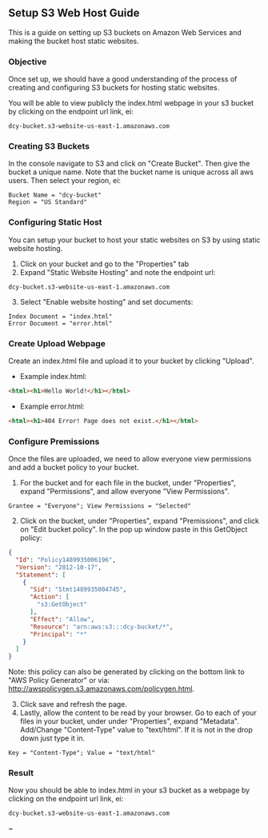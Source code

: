 ## Setup S3 Web Host Guide
This is a guide on setting up S3 buckets on Amazon Web Services and making the bucket host static websites.

### Objective
Once set up, we should have a good understanding of the process of creating and configuring S3 buckets for hosting static websites. 

You will be able to view publicly the index.html webpage in your s3 bucket by clicking on the endpoint url link, ei:
```
dcy-bucket.s3-website-us-east-1.amazonaws.com
```

### Creating S3 Buckets
In the console navigate to S3 and click on "Create Bucket". Then give the bucket a unique name. Note that the bucket name is unique across all aws users. Then select your region, ei:
```
Bucket Name = "dcy-bucket"
Region = "US Standard"
```

### Configuring Static Host
You can setup your bucket to host your static websites on S3 by using static website hosting.

1. Click on your bucket and go to the "Properties" tab
2. Expand "Static Website Hosting" and note the endpoint url:
```
dcy-bucket.s3-website-us-east-1.amazonaws.com
```
3. Select "Enable website hosting" and set documents:
```
Index Document = "index.html"
Error Document = "error.html"
```

### Create Upload Webpage
Create an index.html file and upload it to your bucket by clicking "Upload". 

* Example index.html:
```html
<html><h1>Hello World!</h1></html>
```
* Example error.html:
```html
<html><h1>404 Error! Page does not exist.</h1></html>
```

### Configure Premissions
Once the files are uploaded, we need to allow everyone view permissions and add a bucket policy to your bucket.

1. For the bucket and for each file in the bucket, under "Properties", expand "Permissions", and allow everyone "View Permissions".
```
Grantee = "Everyone"; View Permissions = "Selected"
```
2. Click on the bucket, under "Properties", expand "Premissions", and click on "Edit bucket policy". In the pop up window paste in this GetObject policy:
```json
{
  "Id": "Policy1489935006196",
  "Version": "2012-10-17",
  "Statement": [
    {
      "Sid": "Stmt1489935004745",
      "Action": [
        "s3:GetObject"
      ],
      "Effect": "Allow",
      "Resource": "arn:aws:s3:::dcy-bucket/*",
      "Principal": "*"
    }
  ]
}
```
Note: this policy can also be generated by clicking on the bottom link to "AWS Policy Generator" or via: http://awspolicygen.s3.amazonaws.com/policygen.html.

3. Click save and refresh the page.
4. Lastly, allow the content to be read by your browser. Go to each of your files in your bucket, under under "Properties", expand "Metadata". Add/Change "Content-Type" value to "text/html". If it is not in the drop down just type it in.
```
Key = "Content-Type"; Value = "text/html"
```

### Result
Now you should be able to index.html in your s3 bucket as a webpage by clicking on the endpoint url link, ei:
```
dcy-bucket.s3-website-us-east-1.amazonaws.com
```

~